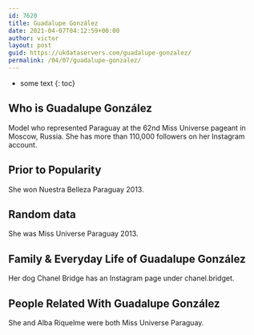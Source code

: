 ```yaml
---
id: 7620
title: Guadalupe González
date: 2021-04-07T04:12:59+00:00
author: victor
layout: post
guid: https://ukdataservers.com/guadalupe-gonzalez/
permalink: /04/07/guadalupe-gonzalez/
---
```


* some text
{: toc}


## Who is Guadalupe González



Model who represented Paraguay at the 62nd Miss Universe pageant in Moscow, Russia. She has more than 110,000 followers on her Instagram account. 

                
                
                
## Prior to Popularity



She won Nuestra Belleza Paraguay 2013. 

                
                
                
## Random data



She was Miss Universe Paraguay 2013. 

                
                
                
## Family & Everyday Life of Guadalupe González



Her dog Chanel Bridge has an Instagram page under chanel.bridget. 

                
                
                
## People Related With Guadalupe González



She and Alba Riquelme were both Miss Universe Paraguay.  

                
              
            
          
          
          